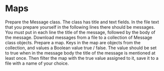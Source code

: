 # Maps

Prepare the Message class. The class has title and text fields. In the file text that you prepare yourself in the following lines there should be messages. 
You must put in each line the title of the message, followed by the body of the message. Download messages from a file to a collection of Message class objects. 
Prepare a map. Keys in the map are objects from the collection, and values a Boolean value true / false. The value should be set to true when in the message body
the title of the message is mentioned at least once. Then filter the map with the true value assigned to it, save it to a file with a name of your choice.